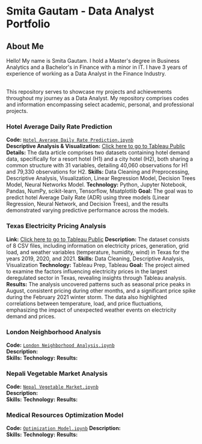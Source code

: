 # Smita Gautam - Data Analyst Portfolio

## About Me

Hello!
My name is Smita Gautam. I hold a Master's degree in Business Analytics and a Bachelor's in Finance with a minor in IT. I have 3 years of experience of working as a Data Analyst in the Finance Industry.

<br>
This repository serves to showcase my projects and achievements throughout my journey as a Data Analyst. My repository comprises codes and information encompassing select academic, personal, and professional projects.

<br>




### Hotel Average Daily Rate Prediction
**Code:** [`Hotel Average Daily Rate Prediction.ipynb`](https://github.com/gsmitaa/Data-Analyst-Portfolio/blob/23e199170416f615decc4320a69259a539370afa/Python%20Codes%20and%20Projects/Hotel%20Average%20Daily%20Rate%20Prediction.ipynb)                                 
**Descriptive Analysis & Visualization:**  [Click here to go to Tableau Public](https://public.tableau.com/views/AnalysisofHotelPerformanceandCustomerBehavior/Dashboard7?:language=en-US&:display_count=n&:origin=viz_share_link)                              
**Details:** The data article comprises two datasets containing hotel demand data, specifically for a resort hotel (H1) and a city hotel (H2), both sharing a common structure with 31 variables, detailing 40,060 observations for H1 and 79,330 observations for H2.
**Skills:** Data Cleaning and Preprocessing, Descriptive Analysis, Visualization, Linear Regression Model, Decision Trees Model, Neural Networks Model.
**Technology:** Python, Jupyter Notebook, Pandas, NumPy, scikit-learn, Tensorflow, Msatplotlib
**Goal:** The goal was to predict hotel Average Daily Rate (ADR) using three models (Linear Regression, Neural Network, and Decision Trees), and the results demonstrated varying predictive performance across the models.


### Texas Electricity Pricing Analysis
**Link:** [Click here to go to Tableau Public](https://public.tableau.com/views/TexasElectricityPricingAnalysisStory/Story1?:language=en-US&:display_count=n&:origin=viz_share_link) 
**Description:**  The dataset consists of 8 CSV files, including information on electricity prices, generation, grid load, and weather variables (temperature, humidity, wind) in Texas for the years 2019, 2020, and 2021.
**Skills:** Data Cleaning, Descriptive Analysis, Visualization
**Technology:** Tableau Prep, Tableau
**Goal:** The project aimed to examine the factors influencing electricity prices in the largest deregulated sector in Texas, revealing insights through Tableau analysis.
**Results:** The analysis uncovered patterns such as seasonal price peaks in August, consistent pricing during other months, and a significant price spike during the February 2021 winter storm. The data also highlighted correlations between temperature, load, and price fluctuations, emphasizing the impact of unexpected weather events on electricity demand and prices.

### London Neighborhood Analysis
**Code:** [`London Neighborhood Analysis.ipynb`](https://github.com/gsmitaa/gsmitaa/blob/8608a8c8dcb5d89f90872caa86bcae58fcd1669d/Python%20Codes%20and%20Projects/London%20Neighborhood%20Analysis.ipynb)   
**Description:**  
**Skills:** 
**Technology:** 
**Results:** 

### Nepali Vegetable Market Analysis
**Code:** [`Nepal Vegetable Market.ipynb`](https://github.com/gsmitaa/gsmitaa/blob/8608a8c8dcb5d89f90872caa86bcae58fcd1669d/Python%20Codes%20and%20Projects/Nepali%20Vegetable%20Market%20Analysis.ipynb)   
**Description:**  
**Skills:** 
**Technology:** 
**Results:** 

### Medical Resources Optimization Model
**Code:** [`Optimization Model.ipynb`](https://github.com/gsmitaa/Data-Analyst-Portfolio/blob/af2af0911270bf6413d77fc586841e9e6176c5a7/Python%20Codes%20and%20Projects/Optimization%20Model.ipynb) 
**Description:**  
**Skills:** 
**Technology:** 
**Results:** 



